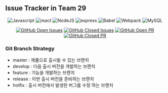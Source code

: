 ## Issue Tracker in Team 29
<div align="center">
   
![Javascript](https://img.shields.io/badge/javascript-ES6+-yellow?logo=javascript)
![react](https://img.shields.io/badge/react-16.13-1cf?logo=react)
![NodeJS](https://img.shields.io/badge/node.js-v12.18.3-green?logo=node.js)
![express](https://img.shields.io/badge/express-4.16.1-skyblue?logo=Node.js)
![Babel](https://img.shields.io/badge/@babel/core-7.12.3-yellow?logo=babel) 
![Webpack](https://img.shields.io/badge/Webpack-5.2.0-blue?logo=Webpack) 
![MySQL](https://img.shields.io/badge/mysql-v5.7.32-blue?logo=mysql)

[![GitHub Open Issues](https://img.shields.io/github/issues-raw/boostcamp-2020/IssueTracker-29?color=green)](https://github.com/boostcamp-2020/IssueTracker-29/issues)
[![GitHub Closed Issues](https://img.shields.io/github/issues-closed-raw/boostcamp-2020/IssueTracker-29?color=red)](https://github.com/boostcamp-2020/IssueTracker-29/issues)
[![GitHub Open PR](https://img.shields.io/github/issues-pr-raw/boostcamp-2020/IssueTracker-29?color=green)](https://github.com/boostcamp-2020/IssueTracker-29/issues)
[![GitHub Closed PR](https://img.shields.io/github/issues-pr-closed-raw/boostcamp-2020/IssueTracker-29?color=red)](https://github.com/boostcamp-2020/IssueTracker-29/issues)

</div>

### Git Branch Strategy

* master : 제품으로 출시될 수 있는 브랜치
* develop : 다음 출시 버전을 개발하는 브랜치
* feature : 기능을 개발하는 브랜치
* release : 이번 출시 버전을 준비하는 브랜치
* hotfix : 출시 버전에서 발생한 버그를 수정 하는 브랜치

